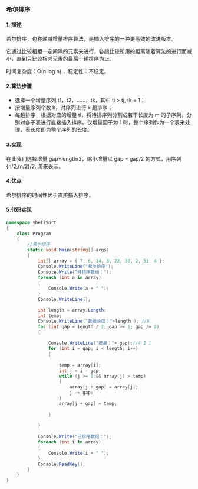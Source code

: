 ### 希尔排序

#### 1. 描述

希尔排序，也称递减增量排序算法，是插入排序的一种更高效的改进版本。

它通过比较相距一定间隔的元素来进行，各趟比较所用的距离随着算法的进行而减小，直到只比较相邻元素的最后一趟排序为止。

时间复杂度：O(n log n) ，稳定性：不稳定。

#### 2.算法步骤

- 选择一个增量序列 t1，t2，……，tk，其中 ti > tj, tk = 1；
- 按增量序列个数 k，对序列进行 k 趟排序；
- 每趟排序，根据对应的增量 ti，将待排序列分割成若干长度为 m 的子序列，分别对各子表进行直接插入排序。仅增量因子为 1 时，整个序列作为一个表来处理，表长度即为整个序列的长度。

#### 3.实现

在此我们选择增量 gap=length/2，缩小增量以 gap = gap/2 的方式，用序列 {n/2,(n/2)/2...1}来表示。

#### 4.优点

希尔排序的时间性优于直接插入排序。

#### 5.代码实现

```c#
namespace shellSort
{
    class Program
    {
        //希尔排序
        static void Main(string[] args)
        {                      
            int[] array = { 7, 6, 14, 8, 22, 30, 2, 51, 4 };
            Console.WriteLine("希尔排序");
            Console.Write("待排序数组：");
            foreach (int a in array)
            {
                Console.Write(a + " ");
            }
            Console.WriteLine();

            int length = array.Length;
            int temp;            
            Console.WriteLine("数组长度："+length ); //9           
            for (int gap = length / 2; gap >= 1; gap /= 2)
            {
                
                Console.WriteLine("增量："+ gap);//4 2 1
                for (int i = gap; i < length; i++)
                {
                    
                    temp = array[i];                    
                    int j = i - gap;
                    while (j >= 0 && array[j] > temp)
                    {
                        array[j + gap] = array[j];
                        j -= gap;                        
                    }
                    array[j + gap] = temp;
                    
                }
                
            }
            
            Console.Write("已排序数组：");
            foreach (int i in array)
            {
                Console.Write(i + " ");
            }
            Console.ReadKey();
        }
    }
}
```

